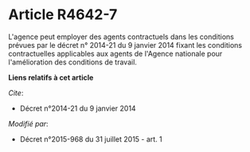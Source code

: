 # Article R4642-7

L'agence peut employer des agents contractuels dans les conditions prévues par le décret n° 2014-21 du 9 janvier 2014 fixant
les conditions contractuelles applicables aux agents de l'Agence nationale pour l'amélioration des conditions de travail.

**Liens relatifs à cet article**

_Cite_:

  - Décret n°2014-21 du 9 janvier 2014

_Modifié par_:

  - Décret n°2015-968 du 31 juillet 2015 - art. 1

